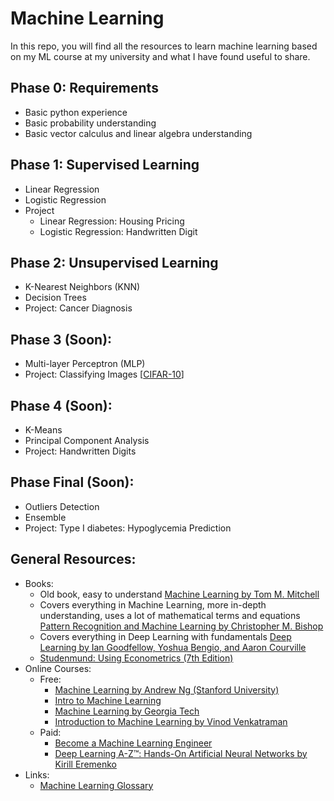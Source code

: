 # Machine Learning
In this repo, you will find all the resources to learn machine learning based on my ML course at my university and what I have found useful to share.

## Phase 0: Requirements
* Basic python experience
* Basic probability understanding
* Basic vector calculus and linear algebra understanding

## Phase 1: Supervised Learning
* Linear Regression
* Logistic Regression
* Project
  * Linear Regression: Housing Pricing
  * Logistic Regression: Handwritten Digit

## Phase 2: Unsupervised Learning
* K-Nearest Neighbors (KNN)
* Decision Trees
* Project: Cancer Diagnosis

## Phase 3 (Soon):
* Multi-layer Perceptron (MLP)
* Project: Classifying Images [[CIFAR-10](https://www.cs.toronto.edu/~kriz/cifar.html)]

## Phase 4 (Soon):
* K-Means
* Principal Component Analysis
* Project: Handwritten Digits

## Phase Final (Soon):
* Outliers Detection
* Ensemble
* Project: Type I diabetes: Hypoglycemia Prediction

## General Resources:
* Books:
  * Old book, easy to understand [Machine Learning by Tom M. Mitchell](https://www.amazon.com/Learning-McGraw-Hill-International-Editions-Computer/dp/0071154671/ref=sr_1_13?s=books&ie=UTF8&qid=1532029293&sr=1-13&keywords=Machine+Learning)
  * Covers everything in Machine Learning, more in-depth understanding, uses a lot of mathematical terms and equations [Pattern Recognition and Machine Learning by Christopher M. Bishop](https://www.amazon.com/Pattern-Recognition-Learning-Information-Statistics/dp/0387310738/ref=la_B001IGLMNY_1_1?s=books&ie=UTF8&qid=1532029340&sr=1-1)
  * Covers everything in Deep Learning with fundamentals [Deep Learning by Ian Goodfellow, Yoshua Bengio, and Aaron Courville](https://www.amazon.com/Deep-Learning-Adaptive-Computation-Machine/dp/0262035618/ref=asap_bc?ie=UTF8)
  * [Studenmund: Using Econometrics (7th Edition)](https://www.amazon.com/Using-Econometrics-Practical-Guide-7th/dp/013418274X)
* Online Courses:
  * Free:
    * [Machine Learning by Andrew Ng (Stanford University)](https://www.coursera.org/learn/machine-learning)
    * [Intro to Machine Learning](https://www.udacity.com/course/intro-to-machine-learning--ud120)
    * [Machine Learning by Georgia Tech](https://www.udacity.com/course/machine-learning--ud262)
    * [Introduction to Machine Learning by Vinod Venkatraman](https://gl4l.greatlearning.in/machine-learning-Intro/)
  * Paid:
    * [Become a Machine Learning Engineer](https://www.udacity.com/course/machine-learning-engineer-nanodegree--nd009t)
    * [Deep Learning A-Z™: Hands-On Artificial Neural Networks by Kirill Eremenko](https://www.udemy.com/deeplearning/?siteID=SAyYsTvLiGQ-hAlgTfjbrcNP8FjIixIDQw&LSNPUBID=SAyYsTvLiGQ)
* Links:
  * [Machine Learning Glossary](https://developers.google.com/machine-learning/glossary/)
